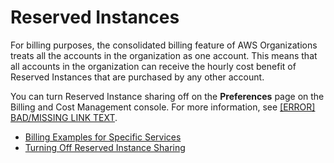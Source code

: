 # Reserved Instances<a name="ri-behavior"></a>

For billing purposes, the consolidated billing feature of AWS Organizations treats all the accounts in the organization as one account\. This means that all accounts in the organization can receive the hourly cost benefit of Reserved Instances that are purchased by any other account\.

You can turn Reserved Instance sharing off on the **Preferences** page on the Billing and Cost Management console\. For more information, see [[ERROR] BAD/MISSING LINK TEXT](ri-turn-off.md)\.


+ [Billing Examples for Specific Services](consolidatedbilling-other.md)
+ [Turning Off Reserved Instance Sharing](ri-turn-off.md)